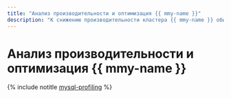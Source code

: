 ```yaml
---
title: "Анализ производительности и оптимизация {{ mmy-name }}"
description: "К снижению производительности кластера {{ mmy-name }} обычно приводит высокая утилизация CPU, дискового I/O и сети, неэффективное выполнение запросов в {{ MY }} и блокировки."
---
```


# Анализ производительности и оптимизация {{ mmy-name }}

{% include notitle [mysql-profiling](../../_tutorials/dataplatform/profiling-mmy.md) %}